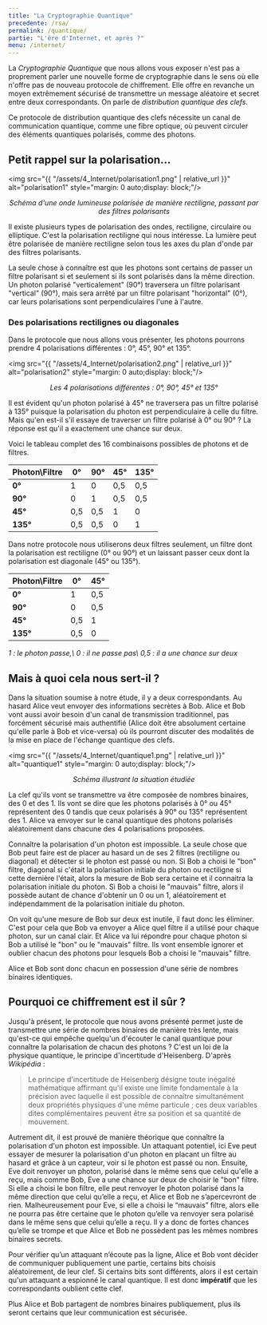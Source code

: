 ```yaml
---
title: "La Cryptographie Quantique"
precedente: /rsa/
permalink: /quantique/
partie: "L'ère d'Internet, et après ?"
menu: /internet/
---
```


La *Cryptographie Quantique* que nous allons vous exposer n'est pas a proprement parler une nouvelle forme de cryptographie dans le sens où elle n'offre pas de nouveau protocole de chiffrement. Elle offre en revanche un moyen extrêmement sécurisé de transmettre un message aléatoire et secret entre deux correspondants. On parle de *distribution quantique des clefs.*

Ce protocole de distribution quantique des clefs nécessite un canal de communication quantique, comme une fibre optique, où peuvent circuler des éléments quantiques polarisés, comme des photons.

## Petit rappel sur la polarisation...

<img src="{{ "/assets/4_Internet/polarisation1.png" | relative_url }}" alt="polarisation1" style="margin: 0 auto;display: block;"/>
<p align="center"> <em>Schéma d'une onde lumineuse polarisée de manière rectiligne, passant par des filtres polarisants</em> </p>

Il existe plusieurs types de polarisation des ondes, rectiligne, circulaire ou elliptique. C'est la polarisation rectiligne qui nous intéresse.
La lumière peut être polarisée de manière rectiligne selon tous les axes du plan d'onde par des filtres polarisants.

La seule chose à connaître est que les photons sont certains de passer un filtre polarisant si et seulement si ils sont polarisés dans la même direction. Un photon polarisé "verticalement" (90°) traversera un filtre polarisant "vertical" (90°), mais sera arrêté par un filtre polarisant "horizontal" (0°), car leurs polarisations sont perpendiculaires l'une à l'autre.

### Des polarisations rectilignes ou diagonales

Dans le protocole que nous allons vous présenter, les photons pourrons prendre 4 polarisations différentes : 0°, 45°, 90° et 135°.


<img src="{{ "/assets/4_Internet/polarisation2.png" | relative_url }}" alt="polarisation2" style="margin: 0 auto;display: block;"/>
<p align="center"> <em>Les 4 polarisations différentes : 0°, 90°, 45° et 135°</em> </p>

Il est évident qu'un photon polarisé à 45° ne traversera pas un filtre polarisé à 135° puisque la polarisation du photon est perpendiculaire à celle du filtre. Mais qu'en est-il s'il essaye de traverser un filtre polarisé à 0° ou 90° ? La réponse est qu'il a exactement une chance sur deux.

Voici le tableau complet des 16 combinaisons possibles de photons et de filtres.

|Photon\Filtre|0°  | 90°| 45°|135°|
|-------------|----|----|----|----|
| **0°**      | 1  | 0  | 0,5| 0,5|
| **90°**     |  0 | 1  | 0,5|0,5 |
| **45°**     | 0,5| 0,5| 1  |  0 |
| **135°**    |0,5 |0,5 |  0 | 1  |

Dans notre protocole nous utiliserons deux filtres seulement, un filtre  dont la polarisation est rectiligne (0° ou 90°)  et un laissant passer ceux dont la polarisation est diagonale (45° ou 135°).

|Photon\Filtre| 0°     | 45°      |
|-------------|--------|----------|
| **0°**      |  1     | 0,5      |
| **90°**     |  0     | 0,5      |
| **45°**     | 0,5    |  1       |
| **135°**    | 0,5    |  0       |

*1 : le photon passe,\\
0 : il ne passe pas\\
0,5 : il a une chance sur deux*

## Mais à quoi cela nous sert-il ?

Dans la situation soumise à notre étude, il y a deux correspondants. Au hasard Alice veut envoyer des informations secrètes à Bob. Alice et Bob vont aussi avoir besoin d'un canal de transmission traditionnel, pas forcément sécurisé mais authentifié (Alice doit être absolument certaine qu'elle parle à Bob et vice-versa) où ils pourront discuter des modalités de la mise en place de l'échange quantique des clefs.

<img src="{{ "/assets/4_Internet/quantique1.png" | relative_url }}" alt="quantique1" style="margin: 0 auto;display: block;"/>
<p align="center"> <em>Schéma illustrant la situation étudiée</em> </p>

La clef qu'ils vont se transmettre va être composée de nombres binaires, des 0 et des 1. Ils vont se dire que les photons polarisés à 0° ou 45° représentent des 0 tandis que ceux polarisés à 90° ou 135° représentent des 1. Alice va envoyer sur le canal quantique des photons polarisés aléatoirement dans chacune des 4 polarisations proposées.

Connaître la polarisation d'un photon est impossible. La seule chose que Bob peut faire est de placer au hasard un de ses 2 filtres (rectiligne ou diagonal) et détecter si le photon est passé ou non. Si Bob a choisi le "bon" filtre, diagonal si c'était la polarisation initiale du photon ou rectiligne si cette dernière l'était, alors la mesure de Bob sera certaine et il connaitra la polarisation initiale du photon. Si Bob a choisi le "mauvais" filtre, alors il possède autant de chance d'obtenir un 0 ou un 1, aléatoirement et indépendamment de la polarisation initiale du photon.

On voit qu'une mesure de Bob sur deux est inutile, il faut donc les éliminer. C'est pour cela que Bob va envoyer a Alice quel filtre il a utilisé pour chaque photon, sur un canal clair. Et Alice va lui répondre pour chaque photon si Bob a utilisé le "bon" ou le "mauvais" filtre. Ils vont ensemble ignorer et oublier chacun des photons pour lesquels Bob a choisi le "mauvais" filtre.

Alice et Bob sont donc chacun en possession d'une série de nombres binaires identiques.

## Pourquoi ce chiffrement est il sûr ?

Jusqu'à présent, le protocole que nous avons présenté permet juste de transmettre une série de nombres binaires de manière très lente, mais qu'est-ce qui empêche quelqu'un d'écouter le canal quantique pour connaître la polarisation de chacun des photons ? C'est un loi de la physique quantique, le principe d'incertitude d'Heisenberg. D'après *Wikipédia* :

> Le principe d'incertitude de Heisenberg désigne toute inégalité mathématique affirmant qu'il existe une limite fondamentale à la précision avec laquelle il est possible de connaître simultanément deux propriétés physiques d'une même particule ; ces deux variables dites complémentaires peuvent être sa position et sa quantité de mouvement.

Autrement dit, il est prouvé de manière théorique que connaître la polarisation d'un photon est impossible.
Un attaquant potentiel, ici Eve peut essayer de mesurer la polarisation d'un photon en placant un filtre au hasard et grâce à un capteur, voir si le photon est passé ou non. Ensuite, Eve doit renvoyer un photon, polarisé dans le même sens que celui qu'elle a reçu, mais comme Bob, Eve a une chance sur deux de choisir le "bon" filtre. Si elle a choisi le bon filtre, elle peut renvoyer le photon polarisé dans la même direction que celui qu’elle a reçu, et Alice et Bob ne s’apercevront de rien. Malheureusement pour Eve, si elle a choisi le “mauvais” filtre, alors elle ne pourra pas être certaine que le photon qu’elle va renvoyer sera polarisé dans le même sens que celui qu’elle a reçu. Il y a donc de fortes chances qu’elle se trompe et que Alice et Bob ne possèdent pas les mêmes nombres binaires secrets.

Pour vérifier qu’un attaquant n’écoute pas la ligne, Alice et Bob vont décider de communiquer publiquement  une partie, certains bits choisis aléatoirement, de leur clef. Si certains bits sont différents, alors il est certain qu'un attaquant a espionné le canal quantique. Il est donc **impératif** que les correspondants oublient cette clef.

Plus Alice et Bob partagent de nombres binaires publiquement, plus ils seront certains que leur communication est sécurisée.
